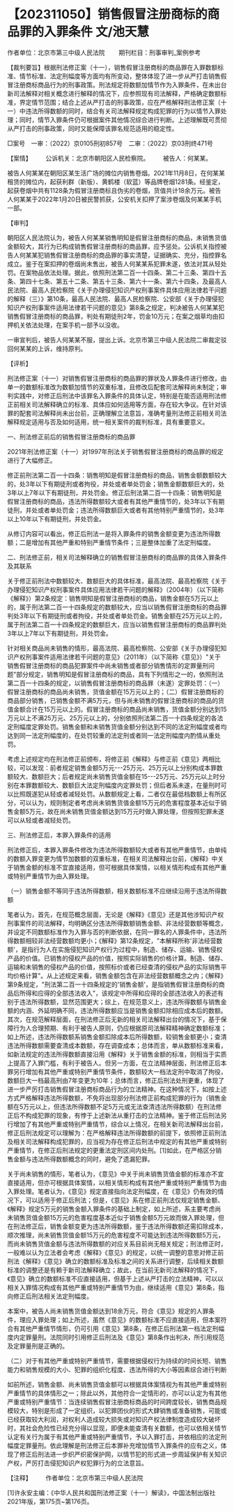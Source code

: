 # 【202311050】销售假冒注册商标的商品罪的入罪条件 文/池天慧

作者单位：北京市第三中级人民法院 　　期刊栏目：刑事审判_案例参考

【裁判要旨】根据刑法修正案（十一），销售假冒注册商标的商品罪在入罪数额标准、情节标准、法定刑幅度等方面均有所变动，整体体现了进一步从严打击销售假冒注册商标商品行为的刑事政策。刑法规定将数额加情节作为入罪条件，在未出台新司法解释对相关概念进行解释的情况下，应参照现有司法解释，严格确定数额标准，界定情节范围；结合上述从严打击的刑事政策，应在严格解释刑法修正案（十一）中违法所得数额的同时，结合有关司法解释规定构成犯罪的行为以情节入罪处理；同时，情节入罪条件仍可根据案件其他情况综合进行判断。上述理解既可贯彻从严打击的刑事政策，同时又能保障该罪名规范适用的稳定性。

□案号　一审：（2022）京0105刑初857号　二审：（2022）京03刑终471号

【案情】 　　公诉机关：北京市朝阳区人民检察院。 　　被告人：何某某。

被告人何某某在朝阳区某生活广场的摊位内销售卷烟。2021年11月8日，在何某某租赁的摊位内，起获利群（新版）、黄鹤楼（软蓝）等品牌卷烟1281条。经鉴定，起获卷烟中共有1128条为假冒注册商标且伪劣的卷烟，货值共计18余万元。被告人何某某于2022年1月20日被民警抓获，公安机关扣押了案涉卷烟及何某某手机一部。

【审判】

朝阳区人民法院认为，被告人何某某销售明知是假冒注册商标的商品，未销售货值金额较大，其行为已构成销售假冒注册商标的商品罪，应予惩处。公诉机关指控被告人何某某犯销售假冒注册商标的商品罪的事实清楚，证据确实、充分，指控罪名成立。鉴于在案扣押的卷烟尚未售出，被告人何某某系犯罪未遂，依法对其从轻处罚。在案物品依法处理。据此，依照刑法第二百一十四条、第二十三条、第四十五条、第四十七条、第五十二条、第五十三条、第六十一条、第六十四条，及最高人民法院、最高人民检察院《关于办理侵犯知识产权刑事案件具体应用法律若干问题的解释（三）》第10条，最高人民法院、最高人民检察院、公安部《关于办理侵犯知识产权刑事案件适用法律若干问题的意见》第8条之规定，判决被告人何某某犯销售假冒注册商标的商品罪，判处有期徒刑2年，罚金10万元；在案之烟草均由扣押机关依法处理，在案手机一部予以没收。

一审宣判后，被告人何某某不服，提出上诉。北京市第三中级人民法院二审裁定驳回何某某的上诉，维持原判。

【评析】

刑法修正案（十一）对销售假冒注册商标的商品罪的罪状及人罪条件进行修改，由单一的数额标准改为数额加情节的双重标准，且修改后配套司法解释尚未制定；审判实践中，对修正后刑法中该罪名入罪条件的具体认定，特别是在能否适用刑法修正前相关司法解释确立的标准、具体应如何适用等方面，存在较大争议。在针对该罪的配套司法解释尚未出台前，正确理解立法意旨，准确考量刑法修正前相关司法解释规定适用与否及如何适用，统一相关案件的裁判标准，具有重要意义。

一、刑法修正前后的销售假冒注册商标的商品罪

2021年刑法修正案（十一）对1997年刑法关于销售假冒注册商标的商品罪的规定进行了大幅修正。

修正前刑法第二百一十四条：销售明知是假冒注册商标的商品，销售金额数额较大的，处3年以下有期徒刑或者拘役，并处或者单处罚金；销售金额数额巨大的，处3年以上7年以下有期徒刑，并处罚金。修正后刑法第二百一十四条：销售明知是假冒注册商标的商品，违法所得数额较大或者有其他严重情节的，处3年以下有期徒刑，并处或者单处罚金；违法所得数额巨大或者有其他特别严重情节的，处3年以上10年以下有期徒刑，并处罚金。

从修订内容可以看出，修正后刑法一是将入罪条件的销售金额变更为违法所得数额；二是增加有其他严重和特别严重情节条件；三是整体加重了法定刑幅度。

二、刑法修正前，相关司法解释确立的销售假冒注册商标的商品罪的具体入罪条件及其联系

关于修正前刑法中数额较大、数额巨大的具体标准，最高法院、最高检察院《关于办理侵犯知识产权刑事案件具体应用法律若干问题的解释》（2004年）（以下简称《解释》）第2条规定：销售明知是假冒注册商标的商品，销售金额在5万元以上的，属于刑法第二百一十四条规定的数额较大，应当以销售假冒注册商标的商品罪判处3年以下有期徒刑或者拘役，并处或者单处罚金。销售金额在25万元以上的，属于刑法第二百一十四条规定的数额巨大，应当以销售假冒注册商标的商品罪判处3年以上7年以下有期徒刑，并处罚金。

针对相关商品尚未销售的情形，最高法院、最高检察院、公安部《关于办理侵犯知识产权刑事案件适用法律若干问题的意见》（2011年）（以下简称《意见》）"关于销售假冒注册商标的商品犯罪案件中尚未销售或者部分销售情形的定罪量刑问题"部分规定，销售明知是假冒注册商标的商品，具有下列情形之一的，依照刑法第二百一十四条的规定，以销售假冒注册商标的商品罪（未遂）定罪处罚：（一）假冒注册商标的商品尚未销售，货值金额在15万元以上的；（二）假冒注册商标的商品部分销售，已销售金额不满5万元，但与尚未销售的假冒注册商标的商品的货值金额合计在15万元以上的。假冒注册商标的商品尚未销售，货值金额分别达到15万元以上不满25万元、25万元以上的，分别依照刑法第二百一十四条规定的各法定刑幅度定罪处罚。销售金额和未销售货值金额分别达到不同的法定刑幅度或者均达到同一法定刑幅度的，在处罚较重的法定刑或者同一法定刑幅度内酌情从重处罚。

考虑上述规定均在刑法修正前颁布，将修正前《解释》与修正前《意见》两相比较，可以发现：前者规定销售金额5万元---25万元、25万元以上分别构成本罪数额较大、数额巨大；后者规定尚未销售货值金额在15---25万元、25万元以上时分别在本罪数额较大、数额巨大法定刑幅度内定罪处罚；但后者系未遂，在量刑时可以比照既遂犯从轻或者减轻处罚。从数额规定上看，二者仅在最低档数额上有所区分，可以认为，规则制定者考虑尚未销售货值金额15万元的危害程度基本近似于销售金额5万元，故在尚未销售货值金额达到15万元时做入罪处理，但按照犯罪未遂可以从轻或者减轻处罚。

三、刑法修正后，本罪入罪条件的适用

刑法修正后，本罪入罪条件修改为违法所得数额较大或者有其他严重情节，由单纯的数额入罪变更为情节加数额的双重标准，在相关司法解释出台前，《解释》中关于销售金额的标准不宜直接适用，但可根据具体案情，以相关情形构成有其他严重或特别严重情节为由入罪处理。

（一）销售金额不等同于违法所得数额，相关数额标准不应继续沿用于违法所得数额

笔者认为，首先，在规范概念层面，无论是《解释》《意见》还是其他涉知识产权刑事案件的司法解释，均明确区分违法所得数额销售金额、非法经营数额等概念，并设定不同数额标准作为入罪与否的判断依据，在同一罪名的人罪条件中，违法所得数额相较非法经营数额均更小；《解释》第12条规定，"本解释所称'非法经营数额'，是指行为人在实施侵犯知识产权行为过程中，制造、储存、运输、销售侵权产品的价值。已销售的侵权产品的价值，按照实际销售的价格计算。制造、储存、运输和未销售的侵权产品的价值，按照标价或者已经查清的侵权产品的实际销售平均价格计算"。从上述规定来看，销售金额包含在非法经营数额概念之内；《解释》第9条规定，"刑法第二百一十四条规定的'销售金额'，是指销售假冒注册商标的商品后所得和应得的全部违法收入"，该规定中所得和应得的全部违法收入的表述有别于违法所得数额，显然范围更大；综上，在规范意义上，违法所得数额与销售金额的内涵、外延明确不同，违法所得数额应当是销售金额扣除相应成本后的数额。其次，在规范解释层面，在刑法修正后无新的相关司法解释出台的情况下，基于保障行为人合理预期、有利于被告人原则，仍应根据原司法解释精神确定数额标准；如上所述，违法所得数额系销售金额扣除成本后所得数额，较销售金额更小；查清违法所得数额需要查清成本数额，存在调查成本；总体而言，单从数额标准来看，如新法规定的违法所得数额直接沿用《解释》关于销售金额的标准，则相当于实质上提高了入罪门槛，有利于被告人。但另一方面，在立法精神层面，刑法修正后本罪另行增加有其他严重或特别严重情节条件，数额较大一档法定刑中取消了拘役，数额巨大一档最高刑由7年变更为10年；总体而言，修正后刑法处刑更重，体现了进一步严厉打击销售假冒注册商标商品行为的立法精神。在这种情况下，如按上述方式严格解释违法所得数额，不免将出现部分刑法修正前构成犯罪的行为（销售金额在5万元以上，但违法所得数额不足5万元或无法查清违法所得数额）在刑法修正后不构成犯罪的现象，有悖于上述新法从重打击的立法精神。鉴于修正后刑法另行增加了有其他严重或特别严重情节，综合以上情况，在相关新司法解释出台前，修正后刑法规定可以理解为：在严格解释违法所得数额的前提下，依照修正前刑法及相关司法解释构成犯罪的，应当视为存在修正后刑法中规定的有其他严重或特别严重情节，在修正后刑法规定的更重法定刑区间内处刑。\[1\]如此，在严格区分销售金额与违法所得数额概念的同时，避免了遗漏犯罪。

关于尚未销售的情形，笔者认为，《意见》中关于尚未销售货值金额的标准亦不宜直接适用，但亦可根据具体案情，以相关情形构成有其他严重或特别严重情节为由入罪处理。笔者认为，《意见》规定直接指向法定刑幅度，在《意见》仍有效的情况下，可以适用于修正后刑法；但是，《意见》系在修正前刑法仅规定销售金额、《解释》规定5万元的销售金额入罪条件的基础上制定，如上所述，系主要考虑尚未销售货值金额15万元的危害程度基本近似于销售金额5万元故而做入罪处理，但在刑法修正后，销售金额变更为违法所得数额，鉴于违法所得数额还需扣除成本，顺次推理，尚未销售货值金额15万元的危害程度不可能达到违法所得数额5万元，而尚未销售货值金额与违法所得数额的对应关系目前尚无相关规定；刑法修正时，一般难以认为立法者会考虑《解释》《意见》的规定，以统一调整的意思对修正前刑法《解释》《意见》确立的数额标准及标准之间的关系进行调整，后续相关数额标准的调整还是有赖于新司法解释确立；故此，在当前无新司法解释的情况下，《意见》确立的数额标准不应直接适用，但基于上述从严打击的立法精神，可以以相关入罪情况构成有其他严重或特别严重情节为由，继续适用《意见》第8条，指向修正后刑法相关法定刑幅度。

本案中，被告人尚未销售货值金额达到18余万元，符合《意见》规定的人罪条件，理应入罪处理；如上所述，虽然《意见》的数额标准不应直接适用，但本案符合有其他严重情节情形，仍可引用《意见》第8条，在修正后刑法第一档法定刑幅度内定罪量刑。法院同时引用修正后刑法及《意见》第8条作出判决，所引用规范及定罪量刑是正确的。

（二）对于有其他严重或特别严重情节，需要根据侵权行为持续的时间长短、销售能力和销售规模的大小、犯罪的组织化程度、违法所得的大小等因素综合进行判断

如前所述，销售金额、尚未销售货值金额可以根据具体案情视为有其他严重或特别严重情节的具体情形之一；除此以外，其他符合一定情形的，亦可以认定为有其他严重或特别严重情节：当连续销售假冒注册商标商品的时间跨度较长，销售商品规模较大，特别是形成了一定组织，以犯罪团伙的形式大肆销售或准备销售，可能或已经获取较大利润，对权利人造成较大损失或对知识产权法律制度造成较大破坏时，其社会危险性已经充分得以显现，即便未能查清有关数额，也可以依相关情节认定有关行为属于有其他严重或特别严重情节，予以入罪打击，并依相应的法定刑幅度定罪量刑。依此理解是刑法修正后本罪补充增加情节入罪条件的应有之义，体现了修正后刑法进一步织严织密保护网，以情节犯的形式进一步周延保护有关知识产权，严厉打击侵犯知识产权犯罪行为的立法意旨。

【注释】 　　作者单位：北京市第三中级人民法院

\[1\]许永安主编：《中华人民共和国刑法修正案（十一）解读》，中国法制出版社2021年版，第175页\~第176页。